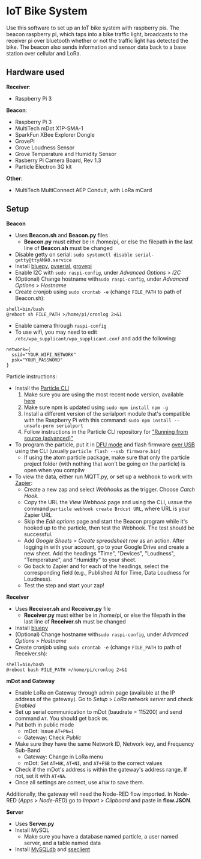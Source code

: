 # IoT Bike System
Use this software to set up an IoT bike system with raspberry pis. The beacon raspberry pi, which taps into a bike traffic light, broadcasts to the receiver pi over bluetooth whether or not the traffic light has detected the bike. The beacon also sends information and sensor data back to a base station over cellular and LoRa.

Hardware used
------------
**Receiver**:
- Raspberry Pi 3

**Beacon**:
- Raspberry Pi 3
- MultiTech mDot X1P-SMA-1
- SparkFun XBee Explorer Dongle
- GrovePi
- Grove Loudness Sensor
- Grove Temperature and Humidity Sensor
- Rasberry Pi Camera Board, Rev 1.3
- Particle Electron 3G kit

**Other**:
- MultiTech MultiConnect AEP Conduit, with LoRa mCard

Setup
-----
**Beacon**
- Uses **Beacon.sh** and **Beacon.py** files
  - **Beacon.py** must either be in /home/pi, or else the filepath in the last line of **Beacon.sh** must be changed
- Disable getty on serial: `sudo systemctl disable serial-getty@ttyAMA0.service`
- Install [bluepy](https://github.com/IanHarvey/bluepy), [pyserial](https://github.com/pyserial/pyserial), [grovepi](https://github.com/DexterInd/GrovePi)
- Enable I2C with `sudo raspi-config`, under *Advanced Options* > *I2C*
- (Optional) Change hostname with`sudo raspi-config`, under *Advanced Options* > *Hostname*
- Create cronjob using `sudo crontab -e` (change `FILE_PATH` to path of Beacon.sh):
```
shell=bin/bash
@reboot sh FILE_PATH >/home/pi/cronlog 2>&1
```
- Enable camera through `raspi-config`
- To use wifi, you may need to edit `/etc/wpa_supplicant/wpa_supplicant.conf` and add the following:
```
network={
  ssid="YOUR_WIFI_NETWORK"
  psk="YOUR_PASSWORD"
}
```
Particle instructions:
- Install the [Particle CLI](https://github.com/spark/particle-cli)
  1. Make sure you are using the most recent node version, available [here](https://nodejs.org/en/download/package-manager/#debian-and-ubuntu-based-linux-distributions)
  2. Make sure npm is updated using `sudo npm install npm -g`
  3. Install a different version of the serialport module that's compatible with the Raspberry Pi with this command: `sudo npm install --unsafe-perm serialport`
  4. Follow instructions in the Particle CLI repository for ["Running from source (advanced)"](https://github.com/spark/particle-cli#running-from-source-advanced)
- To program the particle, put it in [DFU mode](https://docs.particle.io/guide/getting-started/modes/electron/#dfu-mode-device-firmware-upgrade-) and flash firmware [over USB](https://github.com/spark/particle-cli#compiling-remotely-and-flashing-locally) using the CLI (usually `particle flash --usb firmware.bin`)
    - If using the atom particle package, make sure that only the particle project folder (with nothing that won't be going on the particle) is open when you compilw
- To view the data, either run MQTT.py, or set up a webhook to work with [Zapier](zapier.com):
  - Create a new zap and select *Webhooks* as the trigger. Choose *Catch Hook.*
  - Copy the URL the *View Webhook* page and using the CLI, ussue the command `particle webhook create Brdcst URL`, where URL is your Zapier URL
  - Skip the *Edit options* page and start the Beacon program while it's hooked up to the particle, then test the Webhook. The test should be successful.
  - Add *Google Sheets* > *Create spreadsheet row* as an action. After logging in with your account, go to your Google Drive and create a new sheet. Add the headings "Time", "Devices", "Loudness", "Temperature", and "Humidity" to your sheet.
  - Go back to Zapier and for each of the headings, select the corresponding field (e.g., Published At for Time, Data Loudness for Loudness).
  - Test the step and start your zap!

**Receiver**
- Uses **Receiver.sh** and **Receiver.py** file
  - **Receiver.py** must either be in /home/pi, or else the filepath in the last line of **Receiver.sh** must be changed
- Install [bluepy](https://github.com/IanHarvey/bluepy)
- (Optional) Change hostname with`sudo raspi-config`, under *Advanced Options* > *Hostname*
- Create cronjob using `sudo crontab -e` (change `FILE_PATH` to path of Receiver.sh):
```
shell=bin/bash
@reboot bash FILE_PATH >/home/pi/cronlog 2>&1
```

**mDot and Gateway**
- Enable LoRa on Gateway through admin page (available at the IP address of the gateway). Go to *Setup* > *LoRa network server* and check *Enabled*
- Set up serial communication to mDot (baudrate = 115200) and send command `AT`. You should get back `OK`.
- Put both in public mode
  - mDot: Issue `AT+PN=1`
  - Gateway: Check *Public*
- Make sure they have the same Network ID, Network key, and Frequency Sub-Band
  - Gateway: Change in LoRa menu
  - mDot: Set `AT+NK`, `AT+NI`, and `AT+FSB` to the correct values  
- Check if the mDot's address is within the gateway's address range. If not, set it with `AT+NA`.
- Once all settings are correct, use `AT&W` to save them.

Additionally, the gateway will need the Node-RED flow imported. In Node-RED (*Apps* > *Node-RED*) go to *Import* > *Clipboard* and paste in **flow.JSON**.

**Server**
- Uses **Server.py**
- Install MySQL
  - Make sure you have a database named particle, a user named server, and a table named data
- Install [MySQLdb](https://pypi.python.org/pypi/MySQL-python/1.2.5) and [sseclient](https://github.com/mpetazzoni/sseclient)
